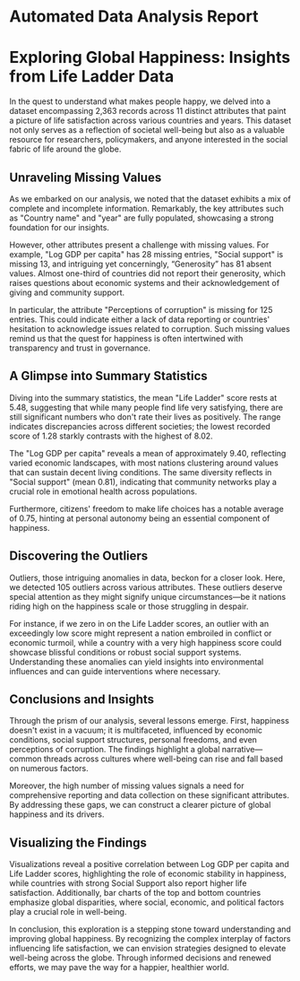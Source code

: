 # Automated Data Analysis Report

# Exploring Global Happiness: Insights from Life Ladder Data

In the quest to understand what makes people happy, we delved into a dataset encompassing 2,363 records across 11 distinct attributes that paint a picture of life satisfaction across various countries and years. This dataset not only serves as a reflection of societal well-being but also as a valuable resource for researchers, policymakers, and anyone interested in the social fabric of life around the globe.

## Unraveling Missing Values

As we embarked on our analysis, we noted that the dataset exhibits a mix of complete and incomplete information. Remarkably, the key attributes such as "Country name" and "year" are fully populated, showcasing a strong foundation for our insights.

However, other attributes present a challenge with missing values. For example, "Log GDP per capita" has 28 missing entries, "Social support" is missing 13, and intriguing yet concerningly, “Generosity” has 81 absent values. Almost one-third of countries did not report their generosity, which raises questions about economic systems and their acknowledgement of giving and community support.

In particular, the attribute "Perceptions of corruption" is missing for 125 entries. This could indicate either a lack of data reporting or countries' hesitation to acknowledge issues related to corruption. Such missing values remind us that the quest for happiness is often intertwined with transparency and trust in governance.

## A Glimpse into Summary Statistics

Diving into the summary statistics, the mean "Life Ladder" score rests at 5.48, suggesting that while many people find life very satisfying, there are still significant numbers who don't rate their lives as positively. The range indicates discrepancies across different societies; the lowest recorded score of 1.28 starkly contrasts with the highest of 8.02.

The "Log GDP per capita" reveals a mean of approximately 9.40, reflecting varied economic landscapes, with most nations clustering around values that can sustain decent living conditions. The same diversity reflects in "Social support" (mean 0.81), indicating that community networks play a crucial role in emotional health across populations. 

Furthermore, citizens' freedom to make life choices has a notable average of 0.75, hinting at personal autonomy being an essential component of happiness.

## Discovering the Outliers

Outliers, those intriguing anomalies in data, beckon for a closer look. Here, we detected 105 outliers across various attributes. These outliers deserve special attention as they might signify unique circumstances—be it nations riding high on the happiness scale or those struggling in despair.

For instance, if we zero in on the Life Ladder scores, an outlier with an exceedingly low score might represent a nation embroiled in conflict or economic turmoil, while a country with a very high happiness score could showcase blissful conditions or robust social support systems. Understanding these anomalies can yield insights into environmental influences and can guide interventions where necessary.

## Conclusions and Insights

Through the prism of our analysis, several lessons emerge. First, happiness doesn't exist in a vacuum; it is multifaceted, influenced by economic conditions, social support structures, personal freedoms, and even perceptions of corruption. The findings highlight a global narrative—common threads across cultures where well-being can rise and fall based on numerous factors.

Moreover, the high number of missing values signals a need for comprehensive reporting and data collection on these significant attributes. By addressing these gaps, we can construct a clearer picture of global happiness and its drivers.

## Visualizing the Findings

Visualizations reveal a positive correlation between Log GDP per capita and Life Ladder scores, highlighting the role of economic stability in happiness, while countries with strong Social Support also report higher life satisfaction. Additionally, bar charts of the top and bottom countries emphasize global disparities, where social, economic, and political factors play a crucial role in well-being.

In conclusion, this exploration is a stepping stone toward understanding and improving global happiness. By recognizing the complex interplay of factors influencing life satisfaction, we can envision strategies designed to elevate well-being across the globe. Through informed decisions and renewed efforts, we may pave the way for a happier, healthier world.
